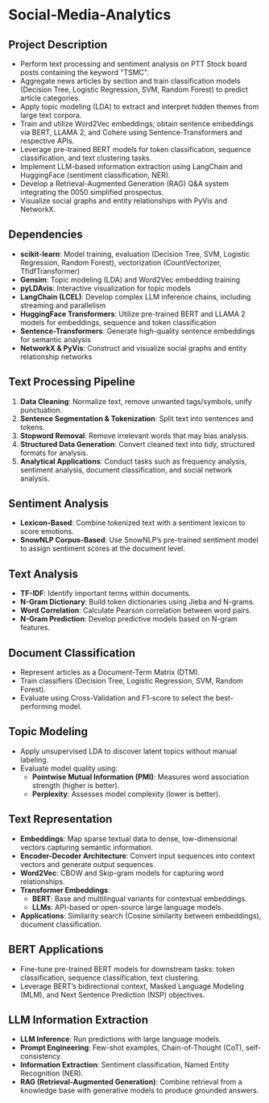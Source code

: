 # Social-Media-Analytics

## Project Description

- Perform text processing and sentiment analysis on PTT Stock board posts containing the keyword "TSMC".
- Aggregate news articles by section and train classification models (Decision Tree, Logistic Regression, SVM, Random Forest) to predict article categories.
- Apply topic modeling (LDA) to extract and interpret hidden themes from large text corpora.
- Train and utilize Word2Vec embeddings; obtain sentence embeddings via BERT, LLAMA 2, and Cohere using Sentence-Transformers and respective APIs.
- Leverage pre-trained BERT models for token classification, sequence classification, and text clustering tasks.
- Implement LLM-based information extraction using LangChain and HuggingFace (sentiment classification, NER).
- Develop a Retrieval-Augmented Generation (RAG) Q&A system integrating the 0050 simplified prospectus.
- Visualize social graphs and entity relationships with PyVis and NetworkX.

## Dependencies

- **scikit-learn**: Model training, evaluation (Decision Tree, SVM, Logistic Regression, Random Forest), vectorization (CountVectorizer, TfidfTransformer)
- **Gensim**: Topic modeling (LDA) and Word2Vec embedding training
- **pyLDAvis**: Interactive visualization for topic models
- **LangChain (LCEL)**: Develop complex LLM inference chains, including streaming and parallelism
- **HuggingFace Transformers**: Utilize pre-trained BERT and LLAMA 2 models for embeddings, sequence and token classification
- **Sentence-Transformers**: Generate high-quality sentence embeddings for semantic analysis
- **NetworkX & PyVis**: Construct and visualize social graphs and entity relationship networks

## Text Processing Pipeline

1. **Data Cleaning**: Normalize text, remove unwanted tags/symbols, unify punctuation.
2. **Sentence Segmentation & Tokenization**: Split text into sentences and tokens.
3. **Stopword Removal**: Remove irrelevant words that may bias analysis.
4. **Structured Data Generation**: Convert cleaned text into tidy, structured formats for analysis.
5. **Analytical Applications**: Conduct tasks such as frequency analysis, sentiment analysis, document classification, and social network analysis.

## Sentiment Analysis

- **Lexicon-Based**: Combine tokenized text with a sentiment lexicon to score emotions.
- **SnowNLP Corpus-Based**: Use SnowNLP’s pre-trained sentiment model to assign sentiment scores at the document level.

## Text Analysis

- **TF-IDF**: Identify important terms within documents.
- **N-Gram Dictionary**: Build token dictionaries using Jieba and N-grams.
- **Word Correlation**: Calculate Pearson correlation between word pairs.
- **N-Gram Prediction**: Develop predictive models based on N-gram features.

## Document Classification

- Represent articles as a Document-Term Matrix (DTM).
- Train classifiers (Decision Tree, Logistic Regression, SVM, Random Forest).
- Evaluate using Cross-Validation and F1-score to select the best-performing model.

## Topic Modeling

- Apply unsupervised LDA to discover latent topics without manual labeling.
- Evaluate model quality using:
  - **Pointwise Mutual Information (PMI)**: Measures word association strength (higher is better).
  - **Perplexity**: Assesses model complexity (lower is better).

## Text Representation

- **Embeddings**: Map sparse textual data to dense, low-dimensional vectors capturing semantic information.
- **Encoder-Decoder Architecture**: Convert input sequences into context vectors and generate output sequences.
- **Word2Vec**: CBOW and Skip-gram models for capturing word relationships.
- **Transformer Embeddings**:
  - **BERT**: Base and multilingual variants for contextual embeddings.
  - **LLMs**: API-based or open-source large language models.
- **Applications**: Similarity search (Cosine similarity between embeddings), document classification.

## BERT Applications

- Fine-tune pre-trained BERT models for downstream tasks: token classification, sequence classification, text clustering.
- Leverage BERT’s bidirectional context, Masked Language Modeling (MLM), and Next Sentence Prediction (NSP) objectives.

## LLM Information Extraction

- **LLM Inference**: Run predictions with large language models.
- **Prompt Engineering**: Few-shot examples, Chain-of-Thought (CoT), self-consistency.
- **Information Extraction**: Sentiment classification, Named Entity Recognition (NER).
- **RAG (Retrieval-Augmented Generation)**: Combine retrieval from a knowledge base with generative models to produce grounded answers.
